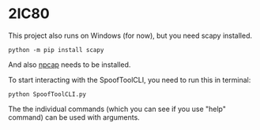 # 2IC80

This project also runs on Windows (for now), but you need scapy installed. 
```
python -m pip install scapy
```

And also [npcap](https://npcap.com/#download) needs to be installed. 

To start interacting with the SpoofToolCLI, you need to run this in terminal:

```
python SpoofToolCLI.py
```

The the individual commands (which you can see if you use "help" command) can be used with arguments.